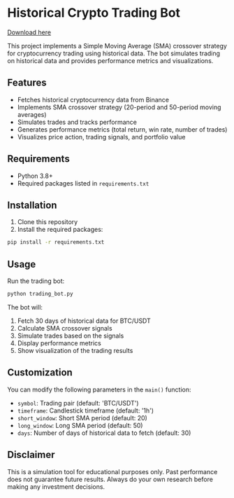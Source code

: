 # Historical Crypto Trading Bot

[Download here](https://github.com/scootermrgood/historical-trading-bot/releases)

This project implements a Simple Moving Average (SMA) crossover strategy for cryptocurrency trading using historical data. The bot simulates trading on historical data and provides performance metrics and visualizations.

## Features

- Fetches historical cryptocurrency data from Binance
- Implements SMA crossover strategy (20-period and 50-period moving averages)
- Simulates trades and tracks performance
- Generates performance metrics (total return, win rate, number of trades)
- Visualizes price action, trading signals, and portfolio value

## Requirements

- Python 3.8+
- Required packages listed in `requirements.txt`

## Installation

1. Clone this repository
2. Install the required packages:
```bash
pip install -r requirements.txt
```

## Usage

Run the trading bot:
```bash
python trading_bot.py
```

The bot will:
1. Fetch 30 days of historical data for BTC/USDT
2. Calculate SMA crossover signals
3. Simulate trades based on the signals
4. Display performance metrics
5. Show visualization of the trading results

## Customization

You can modify the following parameters in the `main()` function:
- `symbol`: Trading pair (default: 'BTC/USDT')
- `timeframe`: Candlestick timeframe (default: '1h')
- `short_window`: Short SMA period (default: 20)
- `long_window`: Long SMA period (default: 50)
- `days`: Number of days of historical data to fetch (default: 30)

## Disclaimer

This is a simulation tool for educational purposes only. Past performance does not guarantee future results. Always do your own research before making any investment decisions. 
